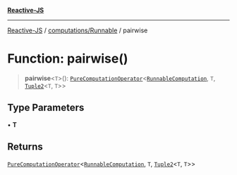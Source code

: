 [**Reactive-JS**](../../../README.md)

***

[Reactive-JS](../../../README.md) / [computations/Runnable](../README.md) / pairwise

# Function: pairwise()

> **pairwise**\<`T`\>(): [`PureComputationOperator`](../../type-aliases/PureComputationOperator.md)\<[`RunnableComputation`](../interfaces/RunnableComputation.md), `T`, [`Tuple2`](../../../functions/type-aliases/Tuple2.md)\<`T`, `T`\>\>

## Type Parameters

• **T**

## Returns

[`PureComputationOperator`](../../type-aliases/PureComputationOperator.md)\<[`RunnableComputation`](../interfaces/RunnableComputation.md), `T`, [`Tuple2`](../../../functions/type-aliases/Tuple2.md)\<`T`, `T`\>\>
